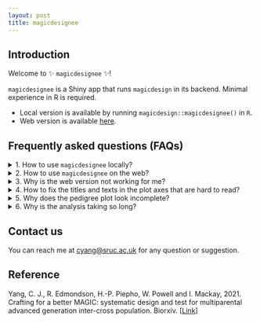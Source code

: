 ```yaml
---
layout: post
title: magicdesignee
---
```


## Introduction
Welcome to :sparkles: `magicdesignee` :sparkles:!

`magicdesignee` is a Shiny app that runs `magicdesign` in its backend. Minimal experience in R is required.

* Local version is available by running `magicdesign::magicdesignee()` in `R`.
* Web version is available [here](https://magicdesign.shinyapps.io/magicdesignee/).

## Frequently asked questions (FAQs)
<details>
  <summary>1. How to use <code>magicdesignee</code> locally?</summary>
  <p>You will need to first install <code>magicdesign</code> from <a href="https://cjyang-sruc/github/magicdesign">here</a>, and then run <code>magicdesign::magicdesignee()</code> in <code>R</code>. The Shiny app should appear in your default browser.</p>
  <br>
</details>

<details>
  <summary>2. How to use <code>magicdesignee</code> on the web?</summary>
  <p>You can access <code>magicdesignee</code> <a href="https://magicdesign.shinyapps.io/magicdesignee">here</a>.</p>
  <br>
</details>

<details>
  <summary>3. Why is the web version not working for me?</summary>
  <p>There are several possibilities: the design is too much for the Shiny app server, the Shiny app has run out of its 25 hours of free monthly allowance, or the Shiny app has encountered a bug. It can be hard to identify the issue, so please <a href="mailto=:cyang@sruc.ac.uk">report it</a> to me along with its error messages.</p>
  <br>
</details>

<details>
  <summary>4. How to fix the titles and texts in the plot axes that are hard to read?</summary>
  <p>You can either reduce the width of the browser window or download the plot using the button provided on top of the plot. The downloaded plot should have clearer font sizes.</p>
  <br>
</details>

<details>
  <summary>5. Why does the pedigree plot look incomplete?</summary>
  <p>The replicates from the last crossing generation are not displayed. It is just a mean to minimize clutter and hopefully easier to see the pedigree.</p>
  <br>
</details>

<details>
  <summary>6. Why is the analysis taking so long?</summary>
  <p>The computation time depends on the designs and number of simulations. It can be slow with many crosses and large populations, for example, more than 1,000 total crosses/individuals. It is recommended to start with small number of simulations (like 10) if you are going to use a design with large number of crosses and individuals. If everything looks fine, then just let the Shiny app takes its time if you want to use a higher number of simulations. Please consider using the local version because the web version is slow and can be unstable depending on your network connection.</p>
  <br>
</details>

## Contact us
You can reach me at [cyang@sruc.ac.uk](mailto:cyang@sruc.ac.uk) for any question or suggestion.

## Reference
Yang, C. J., R. Edmondson, H.-P. Piepho, W. Powell and I. Mackay, 2021. Crafting for a better MAGIC: systematic design and test for multiparental advanced generation inter-cross population. Biorxiv. [[Link](https://doi.org/10.1101/2021.04.27.441636)]

